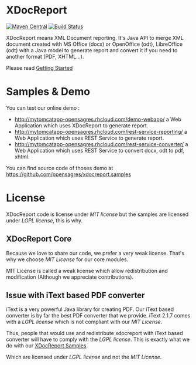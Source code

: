 XDocReport
==========


[![Maven Central](https://img.shields.io/maven-central/v/fr.opensagres.xdocreport/xdocreport.svg)](http://search.maven.org/#search%7Cga%7C1%7Cg%3A%22fr.opensagres.xdocreport%22%20AND%20a%3A%22xdocreport%22)
[![Build Status](https://secure.travis-ci.org/brett-walker/xdocreport.png)](http://travis-ci.org/brett-walker/xdocreport)

XDocReport means XML Document reporting. It's Java API to merge XML document created with MS Office (docx) or OpenOffice (odt), LibreOffice (odt) with a Java model to generate report and convert it if you need to another format (PDF, XHTML...). 

Please read [Getting Started](https://github.com/opensagres/xdocreport/wiki/GettingStarted)

# Samples & Demo

You can test our online demo : 

 * http://mytomcatapp-opensagres.rhcloud.com/demo-webapp/ a Web Application which uses XDocReport to generate report.
 * http://mytomcatapp-opensagres.rhcloud.com/rest-service-reporting/ a Web Application which uses REST Service to generate report.
 * http://mytomcatapp-opensagres.rhcloud.com/rest-service-converter/ a Web Application which uses REST Service to convert docx, odt to pdf, xhtml.
 
You can find source code of thoses demo at https://github.com/opensagres/xdocreport.samples

# License

XDocReport code is license under *MIT license* but the samples are licensed under *LGPL license*, this is why.

## XDocReport Core

Because we love to share our code, we prefer a very weak license. That's why we choose *MIT License* for our core modules.

MIT License is called a weak license which allow redistribution and modification (Although we appreciate contributions).

## Issue with iText based PDF converter

iText is a very powerful Java library for creating PDF. Our iText based converter is by far the best PDF converter that we provide. iText 2.1.7 comes with a *LGPL license* which is not compliant with our *MIT License*.

Thus, people that would use and redistribute xdocreport with iText based converter will have to comply with the *LGPL license*. This is exactly what we do with our [XDocReport Samples](https://github.com/opensagres/xdocreport.samples).

Which are licensed under *LGPL license* and not the *MIT License*.
